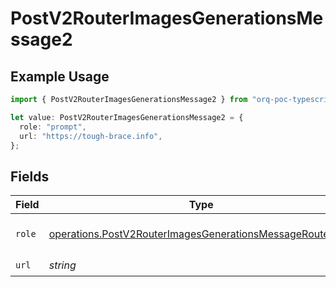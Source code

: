 # PostV2RouterImagesGenerationsMessage2

## Example Usage

```typescript
import { PostV2RouterImagesGenerationsMessage2 } from "orq-poc-typescript/models/operations";

let value: PostV2RouterImagesGenerationsMessage2 = {
  role: "prompt",
  url: "https://tough-brace.info",
};
```

## Fields

| Field                                                                                                                                  | Type                                                                                                                                   | Required                                                                                                                               | Description                                                                                                                            |
| -------------------------------------------------------------------------------------------------------------------------------------- | -------------------------------------------------------------------------------------------------------------------------------------- | -------------------------------------------------------------------------------------------------------------------------------------- | -------------------------------------------------------------------------------------------------------------------------------------- |
| `role`                                                                                                                                 | [operations.PostV2RouterImagesGenerationsMessageRouterRole](../../models/operations/postv2routerimagesgenerationsmessagerouterrole.md) | :heavy_check_mark:                                                                                                                     | The role of the prompt message                                                                                                         |
| `url`                                                                                                                                  | *string*                                                                                                                               | :heavy_check_mark:                                                                                                                     | N/A                                                                                                                                    |